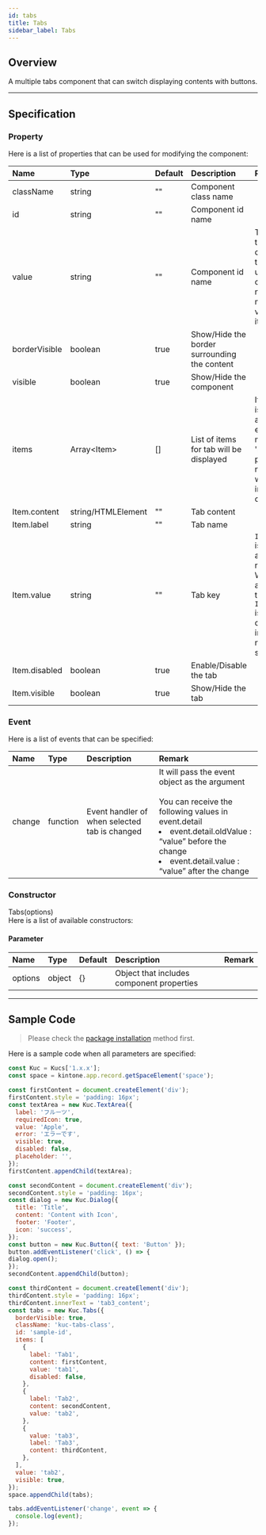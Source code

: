 ```yaml
---
id: tabs
title: Tabs
sidebar_label: Tabs
---
```


## Overview

A multiple tabs component that can switch displaying contents with buttons.

<div class="sample-container" id="tabs">
  <div id="sample-container__components"></div>
</div>
<script src="/js/samples/desktop/tabs.js"></script>

---

## Specification

### Property
Here is a list of properties that can be used for modifying the component:

| Name   | Type | Default | Description | Remark |
| :--- | :--- | :--- | :--- | :--- |
| className | string | ""  | Component class name | |
| id | string | ""  | Component id name | |
| value | string | ""  | Component id name | The first tab will be displayed if the `value` is unspecified or there is no matching value in items. |
| borderVisible | boolean | true  | Show/Hide the border surrounding the content | |
| visible | boolean | true | Show/Hide the component | |
| items | Array\<Item> | [] | List of items for tab will be displayed | If the items is not an array, the error message 'items' property is not array. will throw in window console. |
| Item.content | string/HTMLElement | "" | Tab content | |
| Item.label | string | "" | Tab name | |
| Item.value | string | "" | Tab key | `Item.value` is unique and required.<br>Will result an error if the `Item.value` is duplicated in `items` or not specified |
| Item.disabled | boolean | true | Enable/Disable the tab | |
| Item.visible | boolean | true | Show/Hide the tab | |

### Event

Here is a list of events that can be specified:

| Name | Type | Description | Remark |
| :--- | :--- | :--- | :--- |
| change | function | Event handler of when selected tab is changed |  It will pass the event object as the argument<br><br>You can receive the following values in event.detail<br><li>event.detail.oldValue : “value” before the change</li><li>event.detail.value : “value” after the change</li> |

### Constructor

Tabs(options)<br>
Here is a list of available constructors:

#### Parameter

| Name | Type | Default | Description | Remark |
| :--- | :--- | :--- | :--- | :--- |
| options | object | {} | Object that includes component properties | |

---
## Sample Code

> Please check the [package installation](../../getting-started/quick-start.md#installation) method first.

Here is a sample code when all parameters are specified:

```javascript
const Kuc = Kucs['1.x.x'];
const space = kintone.app.record.getSpaceElement('space');

const firstContent = document.createElement('div');
firstContent.style = 'padding: 16px';
const textArea = new Kuc.TextArea({
  label: 'フルーツ',
  requiredIcon: true,
  value: 'Apple',
  error: 'エラーです',
  visible: true,
  disabled: false,
  placeholder: '',
});
firstContent.appendChild(textArea);

const secondContent = document.createElement('div');
secondContent.style = 'padding: 16px';
const dialog = new Kuc.Dialog({
  title: 'Title',
  content: 'Content with Icon',
  footer: 'Footer',
  icon: 'success',
});
const button = new Kuc.Button({ text: 'Button' });
button.addEventListener('click', () => {
dialog.open();
});
secondContent.appendChild(button);

const thirdContent = document.createElement('div');
thirdContent.style = 'padding: 16px';
thirdContent.innerText = 'tab3_content';
const tabs = new Kuc.Tabs({
  borderVisible: true,
  className: 'kuc-tabs-class',
  id: 'sample-id',
  items: [
    {
      label: 'Tab1',
      content: firstContent,
      value: 'tab1',
      disabled: false,
    },
    {
      label: 'Tab2',
      content: secondContent,
      value: 'tab2',
    },
    {
      value: 'tab3',
      label: 'Tab3',
      content: thirdContent,
    },
  ],
  value: 'tab2',
  visible: true,
});
space.appendChild(tabs);

tabs.addEventListener('change', event => {
  console.log(event);
});
```
